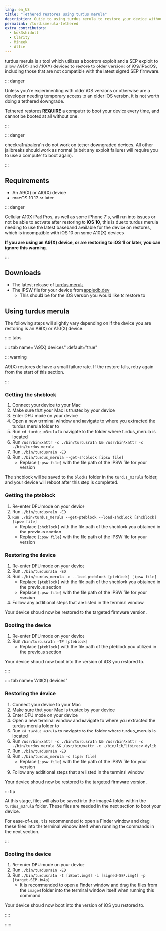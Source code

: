 ```yaml
---
lang: en_US
title: "Tethered restores using turdus merula"
description: Guide to using turdus merula to restore your device without having shsh blobs
permalink: /turdusmerula-tethered
extra_contributors:
  - kok3shidoll
  - Clarity
  - Mineek
  - Alfie
---
```


turdus merula is a tool which utilizes a bootrom exploit and a SEP exploit to allow A9(X) and A10(X) devices to restore to older versions of iOS/iPadOS, including those that are not compatible with the latest signed SEP firmware.

::: danger

Unless you're experimenting with older iOS versions or otherwise are a developer needing temporary access to an older iOS version, it is not worth doing a tethered downgrade.

Tethered restores **REQUIRE** a computer to boot your device every time, and cannot be booted at all without one.

:::

::: danger

checkra1n/palera1n do not work on tether downgraded devices. All other jailbreaks should work as normal (albeit any exploit failures will require you to use a computer to boot again).

:::

## Requirements

- An A9(X) or A10(X) device
- macOS 10.12 or later

::: danger

Cellular A10X iPad Pros, as well as some iPhone 7's, will run into issues or not be able to activate after restoring to **iOS 10**, this is due to turdus merula needing to use the latest baseband available for the device on restores, which is incompatible with iOS 10 on some A10(X) devices.

**If you are using an A9(X) device, or are restoring to iOS 11 or later, you can ignore this warning**.

:::

## Downloads

- The latest release of [turdus merula](https://sep.lol)
- The IPSW file for your device from [appledb.dev](https://appledb.dev)
  - This should be for the iOS version you would like to restore to

## Using turdus merula

The following steps will slightly vary depending on if the device you are restoring is an A9(X) or A10(X) device.

::::: tabs

:::: tab name="A9(X) devices" :default="true"

::: warning

A9(X) restores do have a small failure rate. If the restore fails, retry again from the start of this section.

:::

### Getting the shcblock

1. Connect your device to your Mac
1. Make sure that your Mac is trusted by your device
1. Enter DFU mode on your device
1. Open a new terminal window and navigate to where you extracted the turdus merula folder to
1. Run `cd turdus_m3rula` to navigate to the folder where turdus_merula is located
1. Run `/usr/bin/xattr -c ./bin/turdusra1n && /usr/bin/xattr -c ./bin/turdus_merula`
1. Run `./bin/turdusra1n -ED`
1. Run `./bin/turdus_merula --get-shcblock [ipsw file]`
    - Replace `[ipsw file]` with the file path of the IPSW file for your version

The shcblock will be saved to the `blocks` folder in the `turdus_m3rula` folder, and your device will reboot after this step is completed.

### Getting the pteblock

1. Re-enter DFU mode on your device
1. Run `./bin/turdusra1n -ED`
1. `Run ./bin/turdus_merula --get-pteblock --load-shcblock [shcblock] [ipsw file]`
      - Replace `[shcblock]` with the file path of the shcblock you obtained in the previous section
      - Replace `[ipsw file]` with the file path of the IPSW file for your version

### Restoring the device

1. Re-enter DFU mode on your device
1. Run `./bin/turdusra1n -ED`
1. Run `./bin/turdus_merula -o --load-pteblock [pteblock] [ipsw file]`
    - Replace `[pteblock]` with the file path of the shcblock you obtained in the previous section
    - Replace `[ipsw file]` with the file path of the IPSW file for your version
1. Follow any additional steps that are listed in the terminal window

Your device should now be restored to the targeted firmware version.

### Booting the device

1. Re-enter DFU mode on your device
1. Run `/bin/turdusra1n -TP [pteblock]`
    - Replace `[pteblock]` with the file path of the pteblock you utilized in the previous section

Your device should now boot into the version of iOS you restored to.

::::

:::: tab name="A10(X) devices"

### Restoring the device

1. Connect your device to your Mac
1. Make sure that your Mac is trusted by your device
1. Enter DFU mode on your device
1. Open a new terminal window and navigate to where you extracted the turdus merula folder to
1. Run `cd turdus_m3rula` to navigate to the folder where turdus_merula is located
1. Run `/usr/bin/xattr -c ./bin/turdusra1n && /usr/bin/xattr -c ./bin/turdus_merula && /usr/bin/xattr -c ./bin/lib/libirecv.dylib`
1. Run `./bin/turdusra1n -ED`
1. Run `./bin/turdus_merula -o [ipsw file]`
    - Replace `[ipsw file]` with the file path of the IPSW file for your version
1. Follow any additional steps that are listed in the terminal window

Your device should now be restored to the targeted firmware version.

::: tip

At this stage, files will also be saved into the image4 folder within the `turdus_m3rula` folder. These files are needed in the next section to boot your device.

For ease-of-use, it is recommended to open a Finder window and drag these files into the terminal window itself when running the commands in the next section.

:::

### Booting the device

1. Re-enter DFU mode on your device
1. Run `./bin/turdusra1n -ED`
1. Run `./bin/turdusra1n -t [iBoot.img4] -i [signed-SEP.img4] -p [target-SEP.im4p]`
    - It is recommended to open a Finder window and drag the files from the `image4` folder into the terminal window itself when running this command

Your device should now boot into the version of iOS you restored to.

::::

:::::
